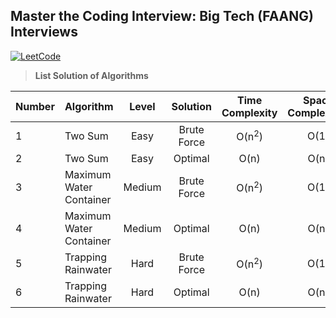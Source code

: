 ## Master the Coding Interview: Big Tech (FAANG) Interviews

[![LeetCode](https://img.shields.io/badge/LeetCode-cibofdevs-blue.svg)](https://leetcode.com/cibofdevs/)


> **List Solution of Algorithms**

|**Number**|**Algorithm**|**Level**|**Solution**|**Time Complexity**|**Space Complexcity**|**Code**|
|:--|:--|:--:|:--:|:--:|:--:|:--:|
|1|Two Sum|Easy|Brute Force|O(n<sup>2</sup>)|O(1)|[index.js](https://github.com/cibofdevs/faang-coding-interviews/blob/main/0001.two-sum/brute-force/index.js)|
|2|Two Sum|Easy|Optimal|O(n)|O(n)|[index.js](https://github.com/cibofdevs/faang-coding-interviews/blob/main/0001.two-sum/optimal-solution/index.js)|
|3|Maximum Water Container|Medium|Brute Force|O(n<sup>2</sup>)|O(1)|[index.js](https://github.com/cibofdevs/faang-coding-interviews/blob/main/0002.maximum-water-container/brute-force/index.js)|
|4|Maximum Water Container|Medium|Optimal|O(n)|O(n)|[index.js](https://github.com/cibofdevs/faang-coding-interviews/blob/main/0002.maximum-water-container/optimal-solution/index.js)|
|5|Trapping Rainwater|Hard|Brute Force|O(n<sup>2</sup>)|O(1)|[index.js](https://github.com/cibofdevs/faang-coding-interviews/blob/main/0003.trapping-rainwater/brute-force/index.js)|
|6|Trapping Rainwater|Hard|Optimal|O(n)|O(n)|[index.js](https://github.com/cibofdevs/faang-coding-interviews/blob/main/0003.trapping-rainwater/optimal-solution/index.js)|